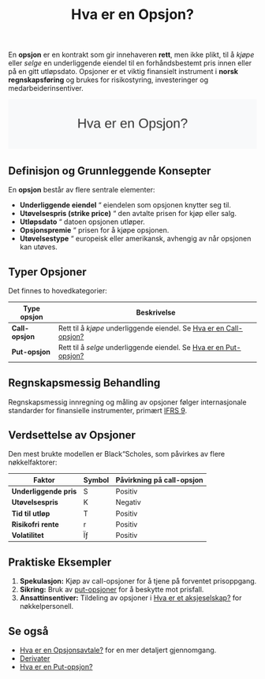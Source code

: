 ﻿---
title: "Hva er en Opsjon?"
seoTitle: "Opsjon | Typer, verdsettelse og regnskapsføring"
description: 'En opsjon er en kontrakt som gir rett, men ikke plikt, til å kjøpe eller selge en underliggende eiendel til en avtalt pris. Artikkelen forklarer call og put, verdsettelse og regnskapsføring.'
summary: "Opsjon er en avtale som gir rett, men ikke plikt, til å kjøpe eller selge en eiendel til en avtalt pris. Lær typer (call og put), verdsettelse og regnskapsmessig behandling etter IFRS."
---

En **opsjon** er en kontrakt som gir innehaveren **rett**, men ikke plikt, til å *kjøpe* eller *selge* en underliggende eiendel til en forhåndsbestemt pris innen eller på en gitt utløpsdato. Opsjoner er et viktig finansielt instrument i **norsk regnskapsføring** og brukes for risikostyring, investeringer og medarbeiderinsentiver.

![Illustrasjon av konseptet opsjon](opsjon-image.svg)

## Definisjon og Grunnleggende Konsepter

En **opsjon** består av flere sentrale elementer:

* **Underliggende eiendel** “ eiendelen som opsjonen knytter seg til.
* **Utøvelsespris (strike price)** “ den avtalte prisen for kjøp eller salg.
* **Utløpsdato** “ datoen opsjonen utløper.
* **Opsjonspremie** “ prisen for å kjøpe opsjonen.
* **Utøvelsestype** “ europeisk eller amerikansk, avhengig av når opsjonen kan utøves.

## Typer Opsjoner

Det finnes to hovedkategorier:

| Type opsjon      | Beskrivelse                                                              |
|------------------|---------------------------------------------------------------------------|
| **Call-opsjon**  | Rett til å *kjøpe* underliggende eiendel. Se [Hva er en Call-opsjon?](/blogs/regnskap/call-opsjon "Hva er en Call-opsjon?") |
| **Put-opsjon**   | Rett til å *selge* underliggende eiendel. Se [Hva er en Put-opsjon?](/blogs/regnskap/put-opsjon "Hva er en Put-opsjon?") |

## Regnskapsmessig Behandling

Regnskapsmessig innregning og måling av opsjoner følger internasjonale standarder for finansielle instrumenter, primært [IFRS 9](/blogs/regnskap/hva-er-ifrs "Hva er IFRS?").

## Verdsettelse av Opsjoner

Den mest brukte modellen er Black“Scholes, som påvirkes av flere nøkkelfaktorer:

| Faktor             | Symbol | Påvirkning på call-opsjon |
|---------------------|--------|---------------------------|
| **Underliggende pris** | S      | Positiv                   |
| **Utøvelsespris**      | K      | Negativ                   |
| **Tid til utløp**      | T      | Positiv                   |
| **Risikofri rente**    | r      | Positiv                   |
| **Volatilitet**        | Ïƒ      | Positiv                   |

## Praktiske Eksempler

1. **Spekulasjon:** Kjøp av call-opsjoner for å tjene på forventet prisoppgang.
2. **Sikring:** Bruk av [put-opsjoner](/blogs/regnskap/put-opsjon "Hva er en Put-opsjon?") for å beskytte mot prisfall.
3. **Ansattinsentiver:** Tildeling av opsjoner i [Hva er et aksjeselskap?](/blogs/regnskap/hva-er-et-aksjeselskap "Hva er et Aksjeselskap? Komplett Guide til Selskapsformen") for nøkkelpersonell.

## Se også

* [Hva er en Opsjonsavtale?](/blogs/regnskap/hva-er-opsjonsavtale "Hva er en Opsjonsavtale? Komplett Guide til Opsjoner i Regnskap") for en mer detaljert gjennomgang.
* [Derivater](/blogs/regnskap/derivater "Hva er Derivater? En Guide til Derivater i Regnskap")
* [Hva er en Put-opsjon?](/blogs/regnskap/put-opsjon "Hva er en Put-opsjon? En Guide til salgsopsjoner i Regnskap")










